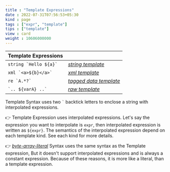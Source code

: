 ```yaml
---
title : "Template Expressions"
date : 2022-07-31T07:56:53+05:30
kind : page 
tags : ["expr", "template"]
tips : ["template"]
view : card
weight : 10606000000
---
```


|Template Expressions||
|---|---|
|``string `Hello ${a}` ``   |[*string template*](/tags/string-template/ "Constructs String values")|
|`` xml `<a>${b}</a>` ``    |[*xml template*](/tags/xml-template/ "Constructs XML values")|
|``re `A.*?` ``             |[*tagged data template*](/tags/tagged-data-template/ "Constructs tagged data values") |
|`` `.. ${varA} ..` ``      |[*raw template*](/tags/raw-template/ "Constructs object values that subtype of **object:RawTemplate**")|

<!--more-->

Template Syntax uses two `` ` `` backtick letters to enclose a string with interpolated expressions. 

👉 Template Expression uses interpolated expressions. Let's say the expression you want to interpolate is `expr`, then interpolated expression is written as `${expr}`. The semantics of the interpolated expression depend on each template kind. See each kind for more details. 

👉 [*byte-array-literal*](/tags/byte-array-literal/) Syntax uses the same syntax as the Template expression, But it doesn't support interpolated expressions and is always a constant expression. Because of these reasons, it is more like a literal, than a template expression.   
<br/>
